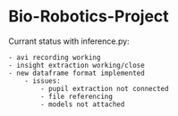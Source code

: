 # Bio-Robotics-Project

Currant status with inference.py:

    - avi recording working
    - insight extraction working/close
    - new dataframe format implemented
        - issues:
            - pupil extraction not connected
            - file referencing
            - models not attached
